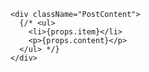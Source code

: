     <div className="PostContent">
      {/* <ul>
        <li>{props.item}</li>
        <p>{props.content}</p>
      </ul> */}
    </div>